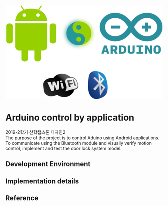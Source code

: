 <center><img src="/image/arduino-using-android-app.png" width="500" height=300"></center>

Arduino control by application
==============================
2019-2학기 산학캡스톤 디자인2   
The purpose of the project is to control Aduino using Android applications. To communicate using the Bluetooth module and visually verify motion control, implement and test the door lock system model.

Development Environment
-----------------------

Implementation details
----------------------

Reference
---------
